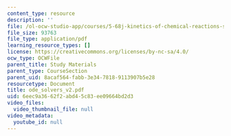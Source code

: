 ```yaml
---
content_type: resource
description: ''
file: /ol-ocw-studio-app/courses/5-68j-kinetics-of-chemical-reactions-spring-2003/6eec9a3662f2abd45c83ee09664bd2d3_ode_solvers_v2.pdf
file_size: 93763
file_type: application/pdf
learning_resource_types: []
license: https://creativecommons.org/licenses/by-nc-sa/4.0/
ocw_type: OCWFile
parent_title: Study Materials
parent_type: CourseSection
parent_uid: 8acaf564-fabb-3e34-7818-9113907b5e28
resourcetype: Document
title: ode_solvers_v2.pdf
uid: 6eec9a36-62f2-abd4-5c83-ee09664bd2d3
video_files:
  video_thumbnail_file: null
video_metadata:
  youtube_id: null
---
```

